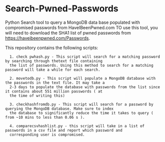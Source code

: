 # Search-Pwned-Passwords

Python Search tool to query a MongoDB data base populated with compromised passwords from HaveIBeenPwned.com
TO use this tool, you will need to download the SHA1 list of pwned passwords from https://haveibeenpwned.com/Passwords.

This repository contains the following scripts:

      1. check pwhash.py - This script will search for a matching password by searching through thetext file containing
      the list of passwords. Using this method to search for a matching password will take a while for each search.
      
      2. movetodb.py - This script will populate a MongoDB database with the passwords in the text file. It may take a
      2-3 days to populate the database with passwords from the list since it contains about 551 million passwords ( at
      the time of writing this)
      
      3. checkhashfromdb.py - This script will search for a password by querying the MongoDB database. Make sure to index
      the database to significantly reduce the time it takes to query ( from ~10 mins to less than 0.06 s ).
      
      4. comparecsvhashlist.py - this script will take in a list of passwords in a csv file and report which password and 
      corresponding user is compromised.
